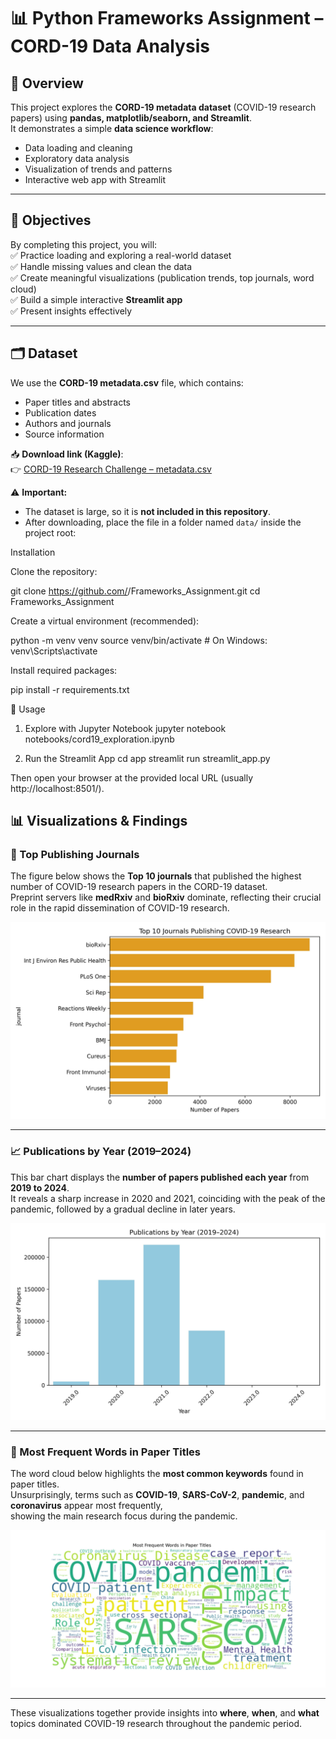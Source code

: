 # 📊 Python Frameworks Assignment – CORD-19 Data Analysis  

## 📖 Overview  
This project explores the **CORD-19 metadata dataset** (COVID-19 research papers) using **pandas, matplotlib/seaborn, and Streamlit**.  
It demonstrates a simple **data science workflow**:  
- Data loading and cleaning  
- Exploratory data analysis  
- Visualization of trends and patterns  
- Interactive web app with Streamlit  

---

## 🎯 Objectives  
By completing this project, you will:  
✅ Practice loading and exploring a real-world dataset  
✅ Handle missing values and clean the data  
✅ Create meaningful visualizations (publication trends, top journals, word cloud)  
✅ Build a simple interactive **Streamlit app**  
✅ Present insights effectively  

---

## 🗂 Dataset  

We use the **CORD-19 metadata.csv** file, which contains:  
- Paper titles and abstracts  
- Publication dates  
- Authors and journals  
- Source information  

📥 **Download link (Kaggle)**:  
👉 [CORD-19 Research Challenge – metadata.csv](https://www.kaggle.com/allen-institute-for-ai/CORD-19-research-challenge)  

⚠️ **Important:**  
- The dataset is large, so it is **not included in this repository**.  
- After downloading, place the file in a folder named `data/` inside the project root:  

Installation

Clone the repository:

git clone https://github.com/<your-username>/Frameworks_Assignment.git
cd Frameworks_Assignment


Create a virtual environment (recommended):

python -m venv venv
source venv/bin/activate   # On Windows: venv\Scripts\activate


Install required packages:

pip install -r requirements.txt

🚀 Usage
1. Explore with Jupyter Notebook
jupyter notebook notebooks/cord19_exploration.ipynb

2. Run the Streamlit App
cd app
streamlit run streamlit_app.py


Then open your browser at the provided local URL (usually http://localhost:8501/).

## 📊 Visualizations & Findings  

### 📰 Top Publishing Journals  
The figure below shows the **Top 10 journals** that published the highest number of COVID-19 research papers in the CORD-19 dataset.  
Preprint servers like **medRxiv** and **bioRxiv** dominate, reflecting their crucial role in the rapid dissemination of COVID-19 research.

![Top 10 Journals](Top_10_Journals_Publishing_COVID19_Research.jpg)

---

### 📈 Publications by Year (2019–2024)  
This bar chart displays the **number of papers published each year** from **2019 to 2024**.  
It reveals a sharp increase in 2020 and 2021, coinciding with the peak of the pandemic, followed by a gradual decline in later years.

![Publications by Year](publications_by_year.jpg)

---

### 🔑 Most Frequent Words in Paper Titles  
The word cloud below highlights the **most common keywords** found in paper titles.  
Unsurprisingly, terms such as **COVID-19**, **SARS-CoV-2**, **pandemic**, and **coronavirus** appear most frequently,  
showing the main research focus during the pandemic.

![Most Frequent Words](Most%20Frequent%20Words.jpg)

---

These visualizations together provide insights into **where**, **when**, and **what** topics dominated COVID-19 research throughout the pandemic period.

